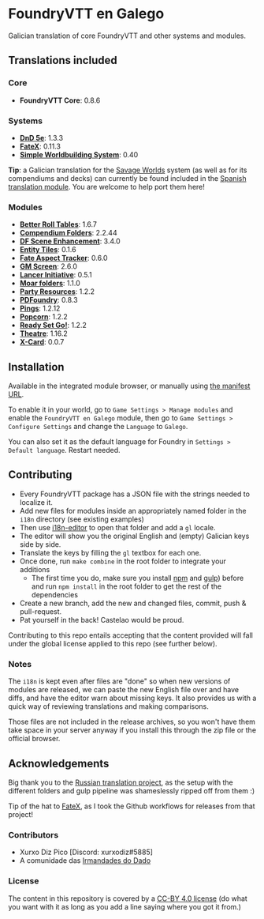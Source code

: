 # FoundryVTT en Galego

Galician translation of core FoundryVTT and other systems and modules.

## Translations included

### Core

- **FoundryVTT Core**: 0.8.6

### Systems

- **[DnD 5e](https://gitlab.com/foundrynet/dnd5e)**: 1.3.3
- **[FateX](https://github.com/anvil-vtt/FateX)**: 0.11.3
- **[Simple Worldbuilding System](https://gitlab.com/foundrynet/worldbuilding)**: 0.40

**Tip**: a Galician translation for the [Savage Worlds](https://gitlab.com/peginc/savage-worlds-adventure-edition)
system (as well as for its compendiums and decks) can currently be found included in the
[Spanish translation module](https://gitlab.com/jvir/foundryvtt-swade-es). You are welcome to help port them here!

### Modules

- **[Better Roll Tables](https://github.com/ultrakorne/better-rolltables)**: 1.6.7
- **[Compendium Folders](https://github.com/earlSt1/vtt-compendium-folders)**: 2.2.44
- **[DF Scene Enhancement](https://github.com/flamewave000/dragonflagon-fvtt/tree/master/df-scene-enhance)**: 3.4.0
- **[Entity Tiles](https://github.com/xurxodiz/foundryvtt-entity-tiles)**: 0.1.6
- **[Fate Aspect Tracker](https://github.com/Galdormin/FoundryVTT-Fate-Aspect-Tracker)**: 0.6.0
- **[GM Screen](https://github.com/ElfFriend-DnD/foundryvtt-gmScreen)**: 2.6.0
- **[Lancer Initiative](https://github.com/BoltsJ/lancer-initiative)**: 0.5.1
- **[Moar folders](https://github.com/KayelGee/moar-folders)**: 1.1.0
- **[Party Resources](https://github.com/davelens/fvtt-party-resources)**: 1.2.2
- **[PDFoundry](https://github.com/Djphoenix719/PDFoundry)**: 0.8.3
- **[Pings](https://gitlab.com/foundry-azzurite/pings)**: 1.2.12
- **[Popcorn](https://github.com/Sk1mble/Popcorn)**: 1.2.2
- **[Ready Set Go!](https://github.com/crash1115/ready-check)**: 1.2.2
- **[Theatre](https://github.com/League-of-Foundry-Developers/fvtt-module-theatre)**: 1.16.2
- **[X-Card](https://github.com/Sk1mble/XCard)**: 0.0.7

## Installation

Available in the integrated module browser, or manually using
[the manifest URL](https://github.com/xurxodiz/foundryvtt-gl/releases/latest/download/module.json).

To enable it in your world, go to `Game Settings > Manage modules` and enable the `FoundryVTT en Galego` module,
then go to `Game Settings > Configure Settings` and change the `Language` to `Galego`.

You can also set it as the default language for Foundry in `Settings > Default language`. Restart needed.

## Contributing

- Every FoundryVTT package has a JSON file with the strings needed to localize it.
- Add new files for modules inside an appropriately named folder in the `i18n` directory (see existing examples)
- Then use [i18n-editor](https://github.com/andi34/i18n-editor) to open that folder and add a `gl` locale.
- The editor will show you the original English and (empty) Galician keys side by side.
- Translate the keys by filling the `gl` textbox for each one.
- Once done, run `make combine` in the root folder to integrate your additions
	- The first time you do, make sure you install [npm](https://www.npmjs.com/) and [gulp](https://gulpjs.com/docs/en/getting-started/quick-start))
	before and run `npm install` in the root folder to get the rest of the dependencies
- Create a new branch, add the new and changed files, commit, push & pull-request.
- Pat yourself in the back! Castelao would be proud.

Contributing to this repo entails accepting that the content provided will fall under the global
license applied to this repo (see further below).

### Notes

The `i18n` is kept even after files are "done" so when new versions of modules are released,
we can paste the new English file over and have diffs, and have the editor warn about missing keys.
It also provides us with a quick way of reviewing translations and making comparisons.

Those files are not included in the release archives, so you won't have them take space
in your server anyway if you install this through the zip file or the official browser.

## Acknowledgements

Big thank you to the [Russian translation project](https://github.com/Phenomen/foundry-vtt-ru),
as the setup with the different folders and gulp pipeline was shameslessly ripped off from them :)

Tip of the hat to [FateX](https://github.com/anvil-vtt/FateX), as I took the Github workflows for releases from that project!

### Contributors

- Xurxo Diz Pico [Discord: xurxodiz#5885]
- A comunidade das [Irmandades do Dado](https://irmandadesdodado.fala.gal/)

### License

The content in this repository is covered by a [CC-BY 4.0 license](https://creativecommons.org/licenses/by/4.0/)
(do what you want with it as long as you add a line saying where you got it from.)
